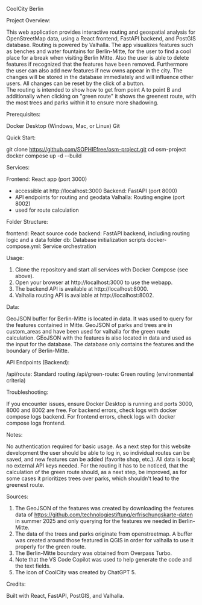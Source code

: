 CoolCity Berlin


Project Overview:

This web application provides interactive routing and geospatial analysis for OpenStreetMap data, using a React frontend, FastAPI backend, and PostGIS database. Routing is powered by Valhalla. 
The app visualizes features such as benches and water fountains for Berlin-Mitte, for the user to find a cool place for a break when visiting Berlin Mitte. Also the user is able to delete features if recognized that the features have been removed. Furthermore the user can also add new features if new owns appear in the city. The changes will be stored in the database immediately and will influence other users. All changes can be reset by the click of a button.  
The routing is intended to show how to get from point A to point B and additionally when clicking on "green route" it shows the greenest route, with the most trees and parks within it to ensure more shadowing.


Prerequisites:

Docker Desktop (Windows, Mac, or Linux)
Git


Quick Start:

git clone https://github.com/SOPHIEfree/osm-project.git
cd osm-project
docker compose up -d --build


Services:

Frontend: React app (port 3000)
- accessible at http://localhost:3000
Backend: FastAPI (port 8000)
- API endpoints for routing and geodata
Valhalla: Routing engine (port 8002)
- used for route calculation


Folder Structure:

frontend: React source code
backend: FastAPI backend, including routing logic and a data folder
db: Database initialization scripts
docker-compose.yml: Service orchestration


Usage:

1. Clone the repository and start all services with Docker Compose (see above).
2. Open your browser at http://localhost:3000 to use the webapp.
3. The backend API is available at http://localhost:8000.
4. Valhalla routing API is available at http://localhost:8002.


Data:

GeoJSON buffer for Berlin-Mitte is located in data. It was used to query for the features contained in Mitte.
GeoJSON of parks and trees are in custom_areas and have been used for valhalla for the green route calculation.
GEoJSON with the features is also located in data and used as the input for the database. The database only contains the features and the boundary of Berlin-Mitte.


API Endpoints (Backend):

/api/route: Standard routing
/api/green-route: Green routing (environmental criteria)


Troubleshooting:

If you encounter issues, ensure Docker Desktop is running and ports 3000, 8000 and 8002 are free.
For backend errors, check logs with docker compose logs backend.
For frontend errors, check logs with docker compose logs frontend.


Notes:

No authentication required for basic usage. As a next step for this website development the user should be able to log in, so individual routes can be saved, and new features can be added (favorite shop, etc.).
All data is local; no external API keys needed.
For the routing it has to be noticed, that the calculation of the green route should, as a next step, be improved, as for some cases it prioritizes trees over parks, which shouldn't lead to the greenest route. 

Sources:

1. The GeoJSON of the features was created by downloading the features data of https://github.com/technologiestiftung/erfrischungskarte-daten in summer 2025 and only querying for the features we needed in Berlin-Mitte.
2. The data of the trees and parks originate from openstreetmap. A buffer was created around those featured in QGIS in order for valhalla to use it properly for the green route.
3. The Berlin-Mitte boundary was obtained from Overpass Turbo.
4. Note that the VS Code Copilot was used to help generate the code and the text fields. 
5. The icon of CoolCity was created by ChatGPT 5.

Credits:

Built with React, FastAPI, PostGIS, and Valhalla.



